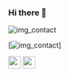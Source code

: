 ### Hi there 👋

![img_contact](/img/globe-light.svg)

[![img_contact](/img/globe-light.svg)]

<img src="https://cdn.jsdelivr.net/gh/devicons/devicon/icons/express/express-original.svg" width="25px" />         <img src="https://cdn.jsdelivr.net/gh/devicons/devicon/icons/react/react-original-wordmark.svg" width="25px" />
          
<!--

### Connect with me:


Here are some ideas to get you started:

- 🔭 I’m currently working on ...
- 🌱 I’m currently learning ...
- 👯 I’m looking to collaborate on ...
- 🤔 I’m looking for help with ...
- 💬 Ask me about ...
- 📫 How to reach me: ...
- 😄 Pronouns: ...
- ⚡ Fun fact: ...
-->
